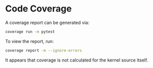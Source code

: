 # Code Coverage

A coverage report can be generated via:
```bash
coverage run -m pytest
```

To view the report, run:
```bash
coverage report -m --ignore-errors
```

It appears that coverage is not calculated for the kernel source itself.
